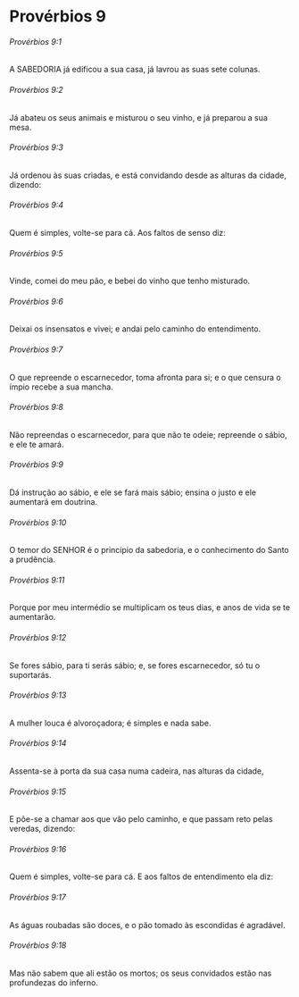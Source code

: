 # Provérbios 9

###### Provérbios 9:1

A SABEDORIA já edificou a sua casa, já lavrou as suas sete colunas.

###### Provérbios 9:2

Já abateu os seus animais e misturou o seu vinho, e já preparou a sua mesa.

###### Provérbios 9:3

Já ordenou às suas criadas, e está convidando desde as alturas da cidade, dizendo:

###### Provérbios 9:4

Quem é simples, volte-se para cá. Aos faltos de senso diz:

###### Provérbios 9:5

Vinde, comei do meu pão, e bebei do vinho que tenho misturado.

###### Provérbios 9:6

Deixai os insensatos e vivei; e andai pelo caminho do entendimento.

###### Provérbios 9:7

O que repreende o escarnecedor, toma afronta para si; e o que censura o ímpio recebe a sua mancha.

###### Provérbios 9:8

Não repreendas o escarnecedor, para que não te odeie; repreende o sábio, e ele te amará.

###### Provérbios 9:9

Dá instrução ao sábio, e ele se fará mais sábio; ensina o justo e ele aumentará em doutrina.

###### Provérbios 9:10

O temor do SENHOR é o princípio da sabedoria, e o conhecimento do Santo a prudência.

###### Provérbios 9:11

Porque por meu intermédio se multiplicam os teus dias, e anos de vida se te aumentarão.

###### Provérbios 9:12

Se fores sábio, para ti serás sábio; e, se fores escarnecedor, só tu o suportarás.

###### Provérbios 9:13

A mulher louca é alvoroçadora; é simples e nada sabe.

###### Provérbios 9:14

Assenta-se à porta da sua casa numa cadeira, nas alturas da cidade,

###### Provérbios 9:15

E põe-se a chamar aos que vão pelo caminho, e que passam reto pelas veredas, dizendo:

###### Provérbios 9:16

Quem é simples, volte-se para cá. E aos faltos de entendimento ela diz:

###### Provérbios 9:17

As águas roubadas são doces, e o pão tomado às escondidas é agradável.

###### Provérbios 9:18

Mas não sabem que ali estão os mortos; os seus convidados estão nas profundezas do inferno.

